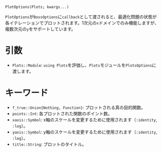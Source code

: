 ```
PlotOptions(Plots; kwargs...)
```

`PlotOptions`が`BossOptions`に`callback`として渡されると、最適化問題の状態が各イテレーションでプロットされます。1次元の`x`ドメインでのみ機能しますが、複数次元の`y`をサポートしています。

# 引数

  * `Plots::Module`: `using Plots`を評価し、`Plots`モジュールを`PlotsOptions`に渡します。

# キーワード

  * `f_true::Union{Nothing, Function}`: プロットされる真の目的関数。
  * `points::Int`: 各プロットされた関数のポイント数。
  * `xaxis::Symbol`: x軸のスケールを変更するために使用されます（`:identity`, `:log`）。
  * `yaxis::Symbol`: y軸のスケールを変更するために使用されます（`:identity`, `:log`）。
  * `title::String`: プロットのタイトル。
